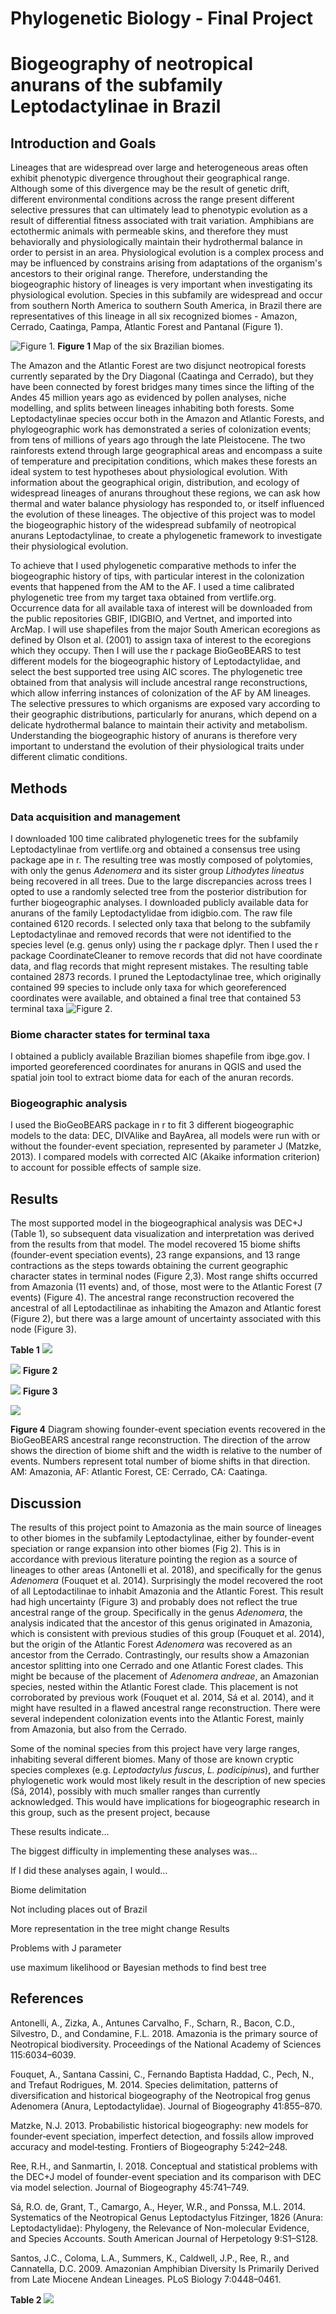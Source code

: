 # Phylogenetic Biology - Final Project

# Biogeography of neotropical anurans of the subfamily Leptodactylinae in Brazil

## Introduction and Goals
Lineages that are widespread over large and heterogeneous areas often exhibit phenotypic divergence throughout their geographical range. Although some of this divergence may be the result of genetic drift, different environmental conditions across the range present different selective pressures that can ultimately lead to  phenotypic evolution as a result of differential fitness associated with trait variation. Amphibians are ectothermic animals with permeable skins, and therefore they must behaviorally and physiologically maintain their hydrothermal balance in order to persist in an area. Physiological evolution is a complex process and may be influenced by constrains arising from adaptations of the organism's ancestors to their original range. Therefore, understanding the biogeographic history of lineages is very important when investigating its physiological evolution. Species in this subfamily are widespread and occur from southern North America to southern South America, in Brazil there are representatives of this lineage in all six recognized biomes - Amazon, Cerrado, Caatinga, Pampa, Atlantic Forest and Pantanal (Figure 1).


![Figure 1](Final_Project/Biome_map.png).
**Figure 1** Map of the six Brazilian biomes.

The Amazon and the Atlantic Forest are two disjunct neotropical forests currently separated by the Dry Diagonal (Caatinga and Cerrado), but they have been connected by forest bridges many times since the lifting of the Andes 45 million years ago as evidenced by pollen analyses, niche modelling, and splits between lineages inhabiting both forests. Some Leptodactylinae species occur both in the Amazon and Atlantic Forests, and phylogeographic work has demonstrated a series of colonization events; from tens of millions of years ago through the late Pleistocene. The two rainforests extend through large geographical areas and encompass a suite of temperature and precipitation conditions, which makes these forests an ideal system to test hypotheses about physiological evolution. With information about the geographical origin, distribution, and ecology of widespread lineages of anurans throughout these regions, we can ask how thermal and water balance physiology has responded to, or itself influenced the evolution of these lineages. The objective of this project was to model the biogeographic history of the widespread subfamily of neotropical anurans Leptodactylinae, to create a phylogenetic framework to investigate their physiological evolution.


To achieve that I used phylogenetic comparative methods to infer the biogeographic history of tips, with particular interest in the colonization events that happened from the AM to the AF. I used a time calibrated phylogenetic tree from my target taxa obtained from vertlife.org. Occurrence data for all available taxa of interest will be downloaded from the public repositories GBIF, IDIGBIO, and Vertnet, and imported into ArcMap. I will use shapefiles from the major South American ecoregions as defined by Olson et al. (2001) to assign taxa of interest to the ecoregions which they occupy. Then I will use the r package BioGeoBEARS to test different models for the biogeographic history of Leptodactylidae, and select the best supported tree using AIC scores. The phylogenetic tree obtained from that analysis will include ancestral range reconstructions, which allow inferring instances of colonization of the AF by AM lineages. The selective pressures to which organisms are exposed vary according to their geographic distributions, particularly for anurans, which depend on a delicate hydrothermal balance to maintain their activity and metabolism. Understanding the biogeographic history of anurans is therefore very important to understand the evolution of their physiological traits under different climatic conditions.


## Methods

### Data acquisition and management
I downloaded 100 time calibrated phylogenetic trees for the subfamily Leptodactylinae from vertlife.org and obtained a consensus tree using package ape in r. The resulting tree was mostly composed of polytomies, with only the genus *Adenomera* and its sister group *Lithodytes lineatus* being recovered in all trees. Due to the large discrepancies across trees I opted to use a randomly selected tree from the posterior distribution for further biogeographic analyses.
I downloaded publicly available data for anurans of the family Leptodactylidae from idigbio.com. The raw file contained 6120 records. I selected only taxa that belong to the subfamily Leptodactylinae and removed records that were not identified to the species level (e.g. genus only) using the r package dplyr. Then I used the r package CoordinateCleaner to remove records that did not have coordinate data, and flag records that might represent mistakes. The resulting table contained 2873 records.
I pruned the Leptodactylinae tree, which originally contained 99 species to include only taxa for which georeferenced coordinates were available, and obtained a final tree that contained 53 terminal taxa ![Figure 2](Final_Project/Figures/tree_frog.jpg).  

### Biome character states for terminal taxa
I obtained a publicly available Brazilian biomes shapefile from ibge.gov. I imported georeferenced coordinates for anurans in QGIS and used the spatial join tool to extract biome data for each of the anuran records.

### Biogeographic analysis
I used the BioGeoBEARS package in r to fit 3 different biogeographic models to the data: DEC, DIVAlike and BayArea, all models were run with or without the founder-event speciation, represented by parameter J (Matzke, 2013). I compared models with corrected AIC (Akaike information criterion) to account for possible effects of sample size.


## Results

The most supported model in the biogeographical analysis was DEC+J (Table 1), so subsequent data visualization and interpretation was derived from the results from that model. The model recovered 15 biome shifts (founder-event speciation events), 23 range expansions, and 13 range contractions as the steps towards obtaining the current geographic character states in terminal nodes (Figure 2,3). Most range shifts occurred from Amazonia (11 events) and, of those, most were to the Atlantic Forest (7 events) (Figure 4). The ancestral range reconstruction recovered the ancestral of all Leptodactilinae as inhabiting the Amazon and Atlantic forest (Figure 2), but there was a large amount of uncertainty associated with this node (Figure 3).

**Table 1**
![](Final_Project/Figures/Model_comparison_AICc.jpg)


![](Final_Project/Figures/Frog_DEC_vs_DEC+J_M0_unconstrained_v2-3.jpg)
**Figure 2**


![](Final_Project/Figures/Frog_DEC_vs_DEC+J_M0_unconstrained_v2-4.jpg)
**Figure 3**

![](Final_Project/Figures/Figure4_Biome_shifts.jpg)

**Figure 4** Diagram showing founder-event speciation events recovered in the BioGeoBEARS ancestral range reconstruction. The direction of the arrow shows the direction of biome shift and the width is relative to the number of events. Numbers represent total number of biome shifts in that direction. AM: Amazonia, AF: Atlantic Forest, CE: Cerrado, CA: Caatinga.

## Discussion

The results of this project point to Amazonia as the main source of lineages to other biomes in the subfamily Leptodactylinae, either by founder-event speciation or range expansion into other biomes (Fig 2). This is in accordance with previous literature pointing the region as a source of lineages to other areas (Antonelli et al. 2018), and specifically for the genus *Adenomera* (Fouquet et al. 2014). Surprisingly the model recovered the root of all Leptodactilinae to inhabit Amazonia and the Atlantic Forest. This result had high uncertainty (Figure 3) and probably does not reflect the true ancestral range of the group.
Specifically in the genus *Adenomera*, the analysis indicated that the ancestor of this genus originated in Amazonia, which is consistent with previous studies of this group (Fouquet et al. 2014), but the origin of the Atlantic Forest *Adenomera* was recovered as an ancestor from the Cerrado. Contrastingly, our results show a Amazonian ancestor splitting into one Cerrado and one Atlantic Forest clades. This might be because of the placement of *Adenomera andreae*, an Amazonian species, nested within the Atlantic Forest clade. This placement is not corroborated by previous work (Fouquet et al. 2014, Sá et al. 2014), and it might have resulted in a flawed ancestral range reconstruction.
There were several independent colonization events into the Atlantic Forest, mainly from Amazonia, but also from the Cerrado.

Some of the nominal species from this project have very large ranges, inhabiting several different biomes. Many of those are known cryptic species complexes (e.g. *Leptodactylus fuscus*, *L. podicipinus*), and further phylogenetic work would most likely result in the description of new species (Sá, 2014), possibly with much smaller ranges than currently acknowledged. This would have implications for biogeographic research in this group, such as the present project, because 

These results indicate...

The biggest difficulty in implementing these analyses was...

If I did these analyses again, I would...




Biome delimitation

Not including places out of Brazil

More representation in the tree might change Results

Problems with J parameter

use maximum likelihood or Bayesian methods to find best tree



## References


Antonelli, A., Zizka, A., Antunes Carvalho, F., Scharn, R., Bacon, C.D., Silvestro, D., and Condamine, F.L. 2018. Amazonia is the primary source of Neotropical biodiversity. Proceedings of the National Academy of Sciences 115:6034–6039.

Fouquet, A., Santana Cassini, C., Fernando Baptista Haddad, C., Pech, N., and Trefaut Rodrigues, M. 2014. Species delimitation, patterns of diversification and historical biogeography of the Neotropical frog genus Adenomera (Anura, Leptodactylidae). Journal of Biogeography 41:855–870.

Matzke, N.J. 2013. Probabilistic historical biogeography: new models for founder‐event speciation, imperfect detection, and fossils allow improved accuracy and model‐testing. Frontiers of Biogeography 5:242–248.

Ree, R.H., and Sanmartin, I. 2018. Conceptual and statistical problems with the DEC+J model of founder-event speciation and its comparison with DEC via model selection. Journal of Biogeography 45:741–749.

Sá, R.O. de, Grant, T., Camargo, A., Heyer, W.R., and Ponssa, M.L. 2014. Systematics of the Neotropical Genus Leptodactylus Fitzinger, 1826 (Anura: Leptodactylidae): Phylogeny, the Relevance of Non-molecular Evidence, and Species Accounts. South American Journal of Herpetology 9:S1–S128.

Santos, J.C., Coloma, L.A., Summers, K., Caldwell, J.P., Ree, R., and Cannatella, D.C. 2009. Amazonian Amphibian Diversity Is Primarily Derived from Late Miocene Andean Lineages. PLoS Biology 7:0448–0461.

**Table 2**
![](Final_Project/Figures/Figure5_Biomes.png)
